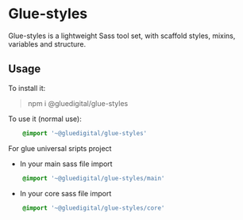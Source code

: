 # Glue-styles

Glue-styles is a lightweight Sass tool set, with scaffold styles, mixins, variables and structure.

## Usage

To install it:

> npm i @gluedigital/glue-styles

To use it (normal use):

```sass
    @import '~@gluedigital/glue-styles'
```

For glue universal sripts project

- In your main sass file import

```sass
    @import '~@gluedigital/glue-styles/main'
```

- In your core sass file import

```sass
    @import '~@gluedigital/glue-styles/core'
```
